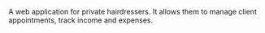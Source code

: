 A web application for private hairdressers. It allows them to manage client appointments, track income and expenses.
